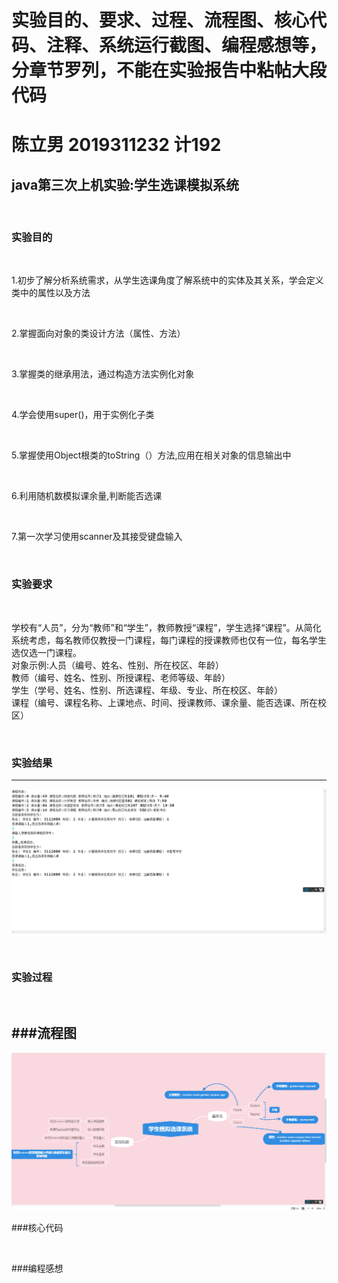
# 实验目的、要求、过程、流程图、核心代码、注释、系统运行截图、编程感想等，分章节罗列，不能在实验报告中粘帖大段代码
# 陈立男 2019311232 计192 

## java第三次上机实验:学生选课模拟系统
<br>

### 实验目的  

<br>

1.初步了解分析系统需求，从学生选课角度了解系统中的实体及其关系，学会定义类中的属性以及方法

<br>

2.掌握面向对象的类设计方法（属性、方法）

<br>

3.掌握类的继承用法，通过构造方法实例化对象

<br>

4.学会使用super()，用于实例化子类

<br>

5.掌握使用Object根类的toString（）方法,应用在相关对象的信息输出中

<br>

6.利用随机数模拟课余量,判断能否选课

<br>

7.第一次学习使用scanner及其接受键盘输入

<br>


### 实验要求

<br>

学校有“人员”，分为“教师”和“学生”，教师教授“课程”，学生选择“课程”。从简化系统考虑，每名教师仅教授一门课程，每门课程的授课教师也仅有一位，每名学生选仅选一门课程。<br>
对象示例:人员（编号、姓名、性别、所在校区、年龄）<br>
教师（编号、姓名、性别、所授课程、老师等级、年龄）<br>
学生（学号、姓名、性别、所选课程、年级、专业、所在校区、年龄）<br>
课程（编号、课程名称、上课地点、时间、授课教师、课余量、能否选课、所在校区）<br>


    
    
<br>


### 实验结果
----
![](https://github.com/Mellisa1002/javalab3/blob/main/%E5%BE%AE%E4%BF%A1%E5%9B%BE%E7%89%87_20201024200700.png)

<br>

### 实验过程

<br>


###流程图
----
![](https://github.com/Mellisa1002/javalab3/blob/main/9566eac7b5cb52137c6a8e5a02a078a.png)


###核心代码

<br>


###编程感想

<br>
